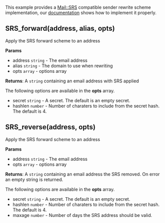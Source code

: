 This example provides a [Mail::SRS](http://search.cpan.org/perldoc?Mail::SRS) compatible sender rewrite scheme implementation, our [documentation](http://wiki.halon.se/SRS) shows how to implement it properly.

## SRS_forward(address, alias, opts)

Apply the SRS forward scheme to an address

**Params**

- address `string` - The email address
- alias `string` - The domain to use when rewriting
- opts `array` - options array

**Returns**: A `string` containing an email address with SRS applied

The following options are available in the **opts** array.

- secret `string` - A secret. The default is an empty secret.
- hashlen `number` - Number of charaters to include from the secret hash. The default is 4.

## SRS_reverse(address, opts)

Apply the SRS forward scheme to an address

**Params**

- address `string` - The email address
- opts `array` - options array

**Returns**: A `string` containing an email address the SRS removed. On error an empty string is returned.

The following options are available in the **opts** array.

- secret `string` - A secret. The default is an empty secret.
- hashlen `number` - Number of charaters to include from the secret hash. The default is 4.
- maxage `number` - Number of days the SRS address should be valid.
